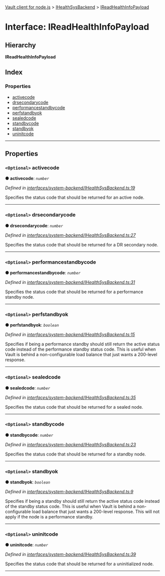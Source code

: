 [Vault client for node.js](../README.md) > [IHealthSysBackend](../modules/ihealthsysbackend.md) > [IReadHealthInfoPayload](../interfaces/ihealthsysbackend.ireadhealthinfopayload.md)

# Interface: IReadHealthInfoPayload

## Hierarchy

**IReadHealthInfoPayload**

## Index

### Properties

* [activecode](ihealthsysbackend.ireadhealthinfopayload.md#activecode)
* [drsecondarycode](ihealthsysbackend.ireadhealthinfopayload.md#drsecondarycode)
* [performancestandbycode](ihealthsysbackend.ireadhealthinfopayload.md#performancestandbycode)
* [perfstandbyok](ihealthsysbackend.ireadhealthinfopayload.md#perfstandbyok)
* [sealedcode](ihealthsysbackend.ireadhealthinfopayload.md#sealedcode)
* [standbycode](ihealthsysbackend.ireadhealthinfopayload.md#standbycode)
* [standbyok](ihealthsysbackend.ireadhealthinfopayload.md#standbyok)
* [uninitcode](ihealthsysbackend.ireadhealthinfopayload.md#uninitcode)

---

## Properties

<a id="activecode"></a>

### `<Optional>` activecode

**● activecode**: *`number`*

*Defined in [interfaces/system-backend/IHealthSysBackend.ts:19](https://github.com/theogravity/vault-tacular/blob/560d138/src/interfaces/system-backend/IHealthSysBackend.ts#L19)*

Specifies the status code that should be returned for an active node.

___
<a id="drsecondarycode"></a>

### `<Optional>` drsecondarycode

**● drsecondarycode**: *`number`*

*Defined in [interfaces/system-backend/IHealthSysBackend.ts:27](https://github.com/theogravity/vault-tacular/blob/560d138/src/interfaces/system-backend/IHealthSysBackend.ts#L27)*

Specifies the status code that should be returned for a DR secondary node.

___
<a id="performancestandbycode"></a>

### `<Optional>` performancestandbycode

**● performancestandbycode**: *`number`*

*Defined in [interfaces/system-backend/IHealthSysBackend.ts:31](https://github.com/theogravity/vault-tacular/blob/560d138/src/interfaces/system-backend/IHealthSysBackend.ts#L31)*

Specifies the status code that should be returned for a performance standby node.

___
<a id="perfstandbyok"></a>

### `<Optional>` perfstandbyok

**● perfstandbyok**: *`boolean`*

*Defined in [interfaces/system-backend/IHealthSysBackend.ts:15](https://github.com/theogravity/vault-tacular/blob/560d138/src/interfaces/system-backend/IHealthSysBackend.ts#L15)*

Specifies if being a performance standby should still return the active status code instead of the performance standby status code. This is useful when Vault is behind a non-configurable load balance that just wants a 200-level response.

___
<a id="sealedcode"></a>

### `<Optional>` sealedcode

**● sealedcode**: *`number`*

*Defined in [interfaces/system-backend/IHealthSysBackend.ts:35](https://github.com/theogravity/vault-tacular/blob/560d138/src/interfaces/system-backend/IHealthSysBackend.ts#L35)*

Specifies the status code that should be returned for a sealed node.

___
<a id="standbycode"></a>

### `<Optional>` standbycode

**● standbycode**: *`number`*

*Defined in [interfaces/system-backend/IHealthSysBackend.ts:23](https://github.com/theogravity/vault-tacular/blob/560d138/src/interfaces/system-backend/IHealthSysBackend.ts#L23)*

Specifies the status code that should be returned for a standby node.

___
<a id="standbyok"></a>

### `<Optional>` standbyok

**● standbyok**: *`boolean`*

*Defined in [interfaces/system-backend/IHealthSysBackend.ts:9](https://github.com/theogravity/vault-tacular/blob/560d138/src/interfaces/system-backend/IHealthSysBackend.ts#L9)*

Specifies if being a standby should still return the active status code instead of the standby status code. This is useful when Vault is behind a non-configurable load balance that just wants a 200-level response. This will not apply if the node is a performance standby.

___
<a id="uninitcode"></a>

### `<Optional>` uninitcode

**● uninitcode**: *`number`*

*Defined in [interfaces/system-backend/IHealthSysBackend.ts:39](https://github.com/theogravity/vault-tacular/blob/560d138/src/interfaces/system-backend/IHealthSysBackend.ts#L39)*

Specifies the status code that should be returned for a uninitialized node.

___

